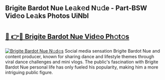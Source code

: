 ## Brigite Bardot Nue Le𝚊k𝚎d N𝚞𝚍e - Part-BSW Vid𝚎o Le𝚊ks Photos UiNbl

# <h2><a href="http://fb07dac.evod.top/?m=Brigite+Bardot+Nue">🔗 👉🔴 Brigite Bardot Nue Vid𝚎o Ph𝚘t𝚘s</a></h2>

[![Brigite Bardot Nue N𝚞d𝚎s](https://i.imgur.com/8V9OHl7.gif)](http://fb07dac.evod.top/?m=Brigite+Bardot+Nue)
Social media sensation Brigite Bardot Nue and content producer, known for sharing dance and lifestyle themes through viral dance challenges and mini vlogs. The public's fascination with Brigite Bardot Nue personal life has only fueled his popularity, making him a more intriguing public figure. 
